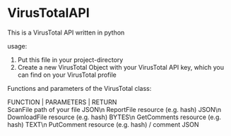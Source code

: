 # VirusTotalAPI

This is a VirusTotal API written in python

usage:
  1. Put this file in your project-directory
  2. Create a new VirusTotal Object with your VirusTotal API key, which you can find on your VirusTotal profile

Functions and parameters of the VirusTotal class:


FUNCTION   | PARAMETERS                      | RETURN<br />
ScanFile     path of your file                 JSON\n
ReportFile   resource (e.g. hash)              JSON\n
DownloadFile resource (e.g. hash)              BYTES\n
GetComments  resource (e.g. hash)              TEXT\n
PutComment   resource (e.g. hash) / comment    JSON
